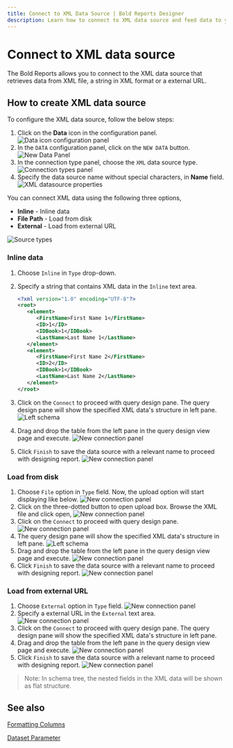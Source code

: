 ```yaml
---
title: Connect to XML Data Source | Bold Reports Designer
description: Learn how to connect to XML data source and feed data to your RDL reports using Bold Reports Designer. The data source can be loaded from local disk, external URL file, and direct string.
---
```


# Connect to XML data source

The Bold Reports allows you to connect to the XML data source that retrieves data from XML file, a string in XML format or a external URL.

## How to create XML data source

To configure the XML data source, follow the below steps:

1. Click on the **Data** icon in the configuration panel.
   ![Data icon configuration panel](/static/assets/on-premise/images/report-designer/manage-data/data-connectors/data-configuration-panel.png)
2. In the `DATA` configuration panel, click on the `NEW DATA` button.
   ![New Data Panel](/static/assets/on-premise/images/report-designer/manage-data/data-connectors/new-data-button.png)
3. In the connection type panel, choose the `XML` data source type.
   ![Connection types panel](/static/assets/on-premise/images/report-designer/manage-data/xml-data-source/connection-types.png)
4. Specify the data source name without special characters, in **Name** field.
   ![XML datasource properties](/static/assets/on-premise/images/report-designer/manage-data/xml-data-source/initial-panel.png)

You can connect XML data using the following three options,

* **Inline** - Inline data
* **File Path** - Load from disk
* **External** - Load from external URL

![Source types](/static/assets/on-premise/images/report-designer/manage-data/xml-data-source/types.png)

### Inline data

1. Choose `Inline` in `Type` drop-down.
2. Specify a string that contains XML data in the `Inline` text area.

   ```xml
   <?xml version="1.0" encoding="UTF-8"?>
   <root>
      <element>
         <FirstName>First Name 1</FirstName>
         <ID>1</ID>
         <IDBook>1</IDBook>
         <LastName>Last Name 1</LastName>
      </element>
      <element>
         <FirstName>First Name 2</FirstName>
         <ID>2</ID>
         <IDBook>1</IDBook>
         <LastName>Last Name 2</LastName>
      </element>
   </root>

   ```

3. Click on the `Connect` to proceed with query design pane. The query design pane will show the specified XML data's structure in left pane.
![Left schema](/static/assets/on-premise/images/report-designer/manage-data/xml-data-source/left-schema.png)
4. Drag and drop the table from the left pane in the query design view page and execute.
![New connection panel](/static/assets/on-premise/images/report-designer/manage-data/xml-data-source/execute-schema.png)
5. Click `Finish` to save the data source with a relevant name to proceed with designing report.
![New connection panel](/static/assets/on-premise/images/report-designer/manage-data/xml-data-source/data-list.png)

### Load from disk

1. Choose `File` option in `Type` field. Now, the upload option will start displaying like below.
![New connection panel](/static/assets/on-premise/images/report-designer/manage-data/xml-data-source/file-upload-option.png)
2. Click on the three-dotted button to open upload box. Browse the XML file and click open,
![New connection panel](/static/assets/on-premise/images/report-designer/manage-data/xml-data-source/browse-file.png)
3. Click on the `Connect` to proceed with query design pane.
![New connection panel](/static/assets/on-premise/images/report-designer/manage-data/xml-data-source/connect-data.png)
4. The query design pane will show the specified XML data's structure in left pane.
![Left schema](/static/assets/on-premise/images/report-designer/manage-data/xml-data-source/json-file-left-schema.png)
5. Drag and drop the table from the left pane in the query design view page and execute.
![New connection panel](/static/assets/on-premise/images/report-designer/manage-data/xml-data-source/execute-schema-file.png)
6. Click `Finish` to save the data source with a relevant name to proceed with designing report.
![New connection panel](/static/assets/on-premise/images/report-designer/manage-data/xml-data-source/file-data-list.png)

### Load from external URL

1. Choose `External` option in `Type` field.
![New connection panel](/static/assets/on-premise/images/report-designer/manage-data/xml-data-source/external-type.png)
2. Specify a external URL in the `External` text area.
![New connection panel](/static/assets/on-premise/images/report-designer/manage-data/xml-data-source/specify-web-service.png)
3. Click on the `Connect` to proceed with query design pane. The query design pane will show the specified XML data's structure in left pane.
4. Drag and drop the table from the left pane in the query design view page and execute.
![New connection panel](/static/assets/on-premise/images/report-designer/manage-data/xml-data-source/execute-schema-external.png)
5. Click `Finish` to save the data source with a relevant name to proceed with designing report.
![New connection panel](/static/assets/on-premise/images/report-designer/manage-data/xml-data-source/external-data-list.png)

> Note: In schema tree, the nested fields in the XML data will be shown as flat structure.

## See also

[Formatting Columns](/designer-guide/report-designer/transforming-data/formatting-columns/)

[Dataset Parameter](/designer-guide/report-designer/transforming-data/link-a-query-parameter-with-a-report-parameter/)